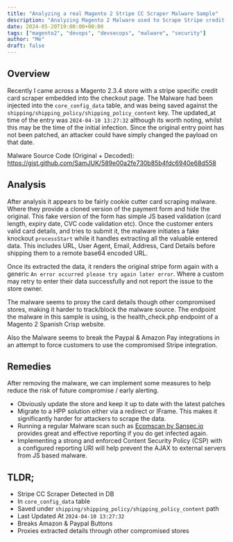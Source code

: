 ```yaml
---
title: "Analyzing a real Magento 2 Stripe CC Scraper Malware Sample"
description: "Analyzing Magento 2 Malware used to Scrape Stripe credit card credentials. Injected via the shipping policy in the core_config_data DB table."
date: 2024-05-20T19:00:00+00:00
tags: ["magento2", "devops", "devsecops", "malware", "security"]
author: "Me"
draft: false
---
```

## Overview
Recently I came across a Magento 2.3.4 store with a stripe specific credit card scraper embedded into the checkout page. 
The Malware had been injected into the `core_config_data` table, and was being saved against the `shipping/shipping_policy/shipping_policy_content` key. The updated_at time of the entry was `2024-04-10 13:27:32` although its worth noting, whilst this may be the time of the initial infection. Since the original entry point has not been patched, an attacker could have simply changed the payload on that date.

Malware Source Code (Original + Decoded): https://gist.github.com/SamJUK/589e00a2fe730b85b4fdc6940e68d558

## Analysis
After analysis it appears to be fairly cookie cutter card scraping malware. Where they provide a cloned version of the payment form and hide the original. This fake version of the form has simple JS based validation (card length, expiry date, CVC code validation etc). Once the customer enters valid card details, and tries to submit it, the malware initiates a fake knockout `processStart` while it handles extracting all the valuable entered data. This includes URL, User Agent, Email, Address, Card Details before shipping them to a remote base64 encoded URL. 

Once its extracted the data, it renders the original stripe form again with a generic `An error occurred please try again later error`. Where a custom may retry to enter their data successfully and not report the issue to the store owner.

The malware seems to proxy the card details though other compromised stores, making it harder to track/block the malware source. The endpoint the malware in this sample is using, is the health_check.php endpoint of a Magento 2 Spanish Crisp website. 

Also the Malware seems to break the Paypal & Amazon Pay integrations in an attempt to force customers to use the compromised Stripe integration.

## Remedies
After removing the malware, we can implement some measures to help reduce the risk of future compromise / early alerting.
- Obviously update the store and keep it up to date with the latest patches
- Migrate to a HPP solution either via a redirect or IFrame. This makes it significantly harder for attackers to scrape the data.
- Running a regular Malware scan such as [Ecomscan by Sansec.io](https://sansec.io#ecomscan) provides great and effective reporting if you do get infected again. 
- Implementing a strong and enforced Content Security Policy (CSP) with a configured reporting URI will help prevent the AJAX to external servers from JS based malware.

## TLDR;
- Stripe CC Scraper Detected in DB
- In `core_config_data` table
- Saved under `shipping/shipping_policy/shipping_policy_content` path
- Last Updated At `2024-04-10 13:27:32`
- Breaks Amazon & Paypal Buttons
- Proxies extracted details through other compromised stores